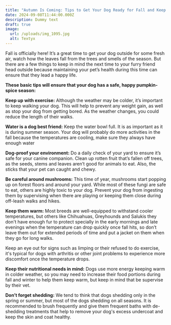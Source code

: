 ```yaml
---
title: "Autumn Is Coming: Tips to Get Your Dog Ready for Fall and Keep Them Healthy  "
date: 2024-09-08T11:44:00.000Z
description: Dummy text
draft: true
image:
  url: /uploads/img_1095.jpg
  alt: Textyx
---
```

Fall is officially here! It’s a great time to get your dog outside for some fresh air, watch how the leaves fall from the trees and smells of the season. But there are a few things to keep in mind the next time to your furry friend head outside because maintaining your pet’s health during this time can ensure that they lead a happy life.

**These basic tips will ensure that your dog has a safe, happy pumpkin-spice season:**

**Keep up with exercise:** Although the weather may be colder, it’s important to keep walking your dog. This will help to prevent any weight gain, as well as stop your dog from getting bored. As the weather changes, you could reduce the length of their walks.  

**Water is a dog best friend:** Keep the water bowl full. It is as important as it is during summer season. Your dog will probably do more activities in the fall because the temperatures are cooling, make sure they always have enough water

**Dog-proof your environment:** Do a daily check of your yard to ensure it’s safe for your canine companion. Clean up rotten fruit that’s fallen off trees, as the seeds, stems and leaves aren’t good for animals to eat. Also, the sticks that your pet can caught and chewy.

**Be careful around mushrooms:** This time of year, mushrooms start popping up on forest floors and around your yard. While most of these fungi are safe to eat, others are highly toxic to your dog. Prevent your dog from ingesting them by supervising when there are playing or keeping them close during off-leash walks and hikes.

**Keep them warm:** Most breeds are well-equipped to withstand cooler temperatures, but others like Chihuahuas, Greyhounds and Salukis they don't have enough fur to protect specially in the early mornings and late evenings when the temperature can drop quickly once fall hits, so don’t leave them out for extended periods of time and put a jacket on them when they go for long walks. 

Keep an eye out for signs such as limping or their refused to do exercise, it's typical for dogs with arthritis or other joint problems to experience more discomfort once the temperature drops. 

**Keep their nutritional needs in mind:** Dogs use more energy keeping warm in colder weather, so you may need to increase their food portions during fall and winter to help them keep warm, but keep in mind that be supervise by their vet.

**Don’t forget shedding:** We tend to think that dogs shedding only in the spring or summer, but most of the dogs shedding on all seasons. It is recommended to brush frequently and give them frequent baths with de-shedding treatments that help to remove your dog's excess undercoat and keep the skin and coat healthy.
